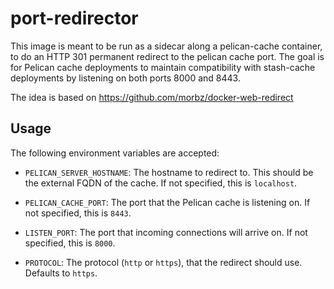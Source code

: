 port-redirector
===============

This image is meant to be run as a sidecar along a pelican-cache
container, to do an HTTP 301 permanent redirect to the pelican
cache port.  The goal is for Pelican cache deployments to maintain
compatibility with stash-cache deployments by listening on both ports
8000 and 8443.

The idea is based on https://github.com/morbz/docker-web-redirect

Usage
-----
The following environment variables are accepted:

-   `PELICAN_SERVER_HOSTNAME`: 
    The hostname to redirect to.  This should be the external FQDN
    of the cache.  If not specified, this is `localhost`.

-   `PELICAN_CACHE_PORT`:
    The port that the Pelican cache is listening on.
    If not specified, this is `8443`.

-   `LISTEN_PORT`:
    The port that incoming connections will arrive on.
    If not specified, this is `8000`.

-   `PROTOCOL`:
    The protocol (`http` or `https`), that the redirect
    should use.  Defaults to `https`.

